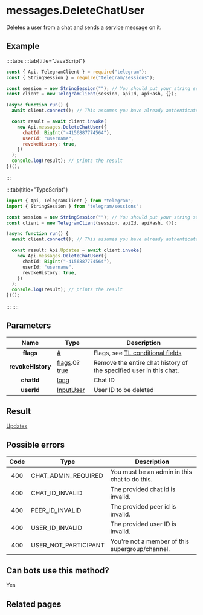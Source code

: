 # messages.DeleteChatUser

Deletes a user from a chat and sends a service message on it.

## Example

::::tabs
:::tab{title="JavaScript"}

```js
const { Api, TelegramClient } = require("telegram");
const { StringSession } = require("telegram/sessions");

const session = new StringSession(""); // You should put your string session here
const client = new TelegramClient(session, apiId, apiHash, {});

(async function run() {
  await client.connect(); // This assumes you have already authenticated with .start()

  const result = await client.invoke(
    new Api.messages.DeleteChatUser({
      chatId: BigInt("-4156887774564"),
      userId: "username",
      revokeHistory: true,
    })
  );
  console.log(result); // prints the result
})();
```

:::

:::tab{title="TypeScript"}

```ts
import { Api, TelegramClient } from "telegram";
import { StringSession } from "telegram/sessions";

const session = new StringSession(""); // You should put your string session here
const client = new TelegramClient(session, apiId, apiHash, {});

(async function run() {
  await client.connect(); // This assumes you have already authenticated with .start()

  const result: Api.Updates = await client.invoke(
    new Api.messages.DeleteChatUser({
      chatId: BigInt("-4156887774564"),
      userId: "username",
      revokeHistory: true,
    })
  );
  console.log(result); // prints the result
})();
```

:::
::::

## Parameters

|       Name        | Type                                                                                                                              | Description                                                                                             |
| :---------------: | --------------------------------------------------------------------------------------------------------------------------------- | ------------------------------------------------------------------------------------------------------- |
|     **flags**     | [#](https://core.telegram.org/type/%23)                                                                                           | Flags, see [TL conditional fields](https://core.telegram.org/mtproto/TL-combinators#conditional-fields) |
| **revokeHistory** | [flags](https://core.telegram.org/mtproto/TL-combinators#conditional-fields).0?[true](https://core.telegram.org/constructor/true) | Remove the entire chat history of the specified user in this chat.                                      |
|    **chatId**     | [long](https://core.telegram.org/type/long)                                                                                       | Chat ID                                                                                                 |
|    **userId**     | [InputUser](https://core.telegram.org/type/InputUser)                                                                             | User ID to be deleted                                                                                   |

## Result

[Updates](https://core.telegram.org/type/Updates)

## Possible errors

| Code | Type                 | Description                                     |
| :--: | -------------------- | ----------------------------------------------- |
| 400  | CHAT_ADMIN_REQUIRED  | You must be an admin in this chat to do this.   |
| 400  | CHAT_ID_INVALID      | The provided chat id is invalid.                |
| 400  | PEER_ID_INVALID      | The provided peer id is invalid.                |
| 400  | USER_ID_INVALID      | The provided user ID is invalid.                |
| 400  | USER_NOT_PARTICIPANT | You're not a member of this supergroup/channel. |

## Can bots use this method?

Yes

## Related pages
